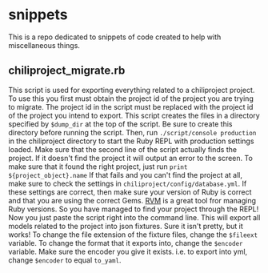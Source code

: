 # snippets
This is a repo dedicated to snippets of code created to help with miscellaneous things.

## chiliproject_migrate.rb
This script is used for exporting everything related to a chiliproject project.
To use this you first must obtain the project id of the project you are trying to migrate.
The project id in the script must be replaced with the project id of the project you intend to export.
This script creates the files in a directory specified by `$dump_dir` at the top of the script.
Be sure to create this directory before running the script.
Then, run `./script/console production` in the chiliproject directory to start the Ruby REPL with production settings loaded.
Make sure that the second line of the script actually finds the project.
If it doesn't find the project it will output an error to the screen.
To make sure that it found the right project, just run ``print ${project_object}.name``
If that fails and you can't find the project at all, make sure to check the settings in `chiliproject/config/database.yml`.
If these settings are correct, then make sure your version of Ruby is correct and that you are using the correct Gems.
[RVM](https://rvm.io/rvm/install) is a great tool fror managing Ruby versions.
So you have managed to find your project through the REPL! Now you just paste the script right into the command line.
This will export all models related to the project into json fixtures. Sure it isn't pretty, but it works!
To change the file extension of the fixture files, change the `$fileext` variable.
To change the format that it exports into, change the `$encoder` variable.
Make sure the encoder you give it exists. i.e. to export into yml, change `$encoder` to equal `to_yaml`.
